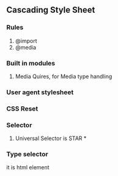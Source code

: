 ## Cascading Style Sheet

### Rules
1. @import
2. @media

### Built in modules

1. Media Quires, for Media type handling

### User agent stylesheet
### CSS Reset

### Selector

1. Universal Selector  is STAR *


### Type selector

 it is html element
